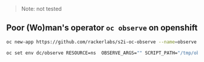 > Note:  not tested 

## Poor (Wo)man's operator  `oc observe` on openshift
```sh
oc new-app https://github.com/rackerlabs/s2i-oc-observe --name=observe --build-env=OPENSHIFT_CLIENT_VERSION=v3.11.0,OPENSHIFT_CLIENT_HASH=0cbc58b
```


```sh
oc set env dc/observe RESOURCE=ns  OBSERVE_ARGS="" SCRIPT_PATH="/tmp/obeserve.sh"
```


